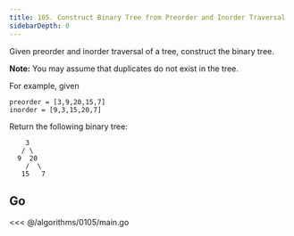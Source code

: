 ```yaml
---
title: 105. Construct Binary Tree from Preorder and Inorder Traversal
sidebarDepth: 0
---
```


Given preorder and inorder traversal of a tree, construct the binary tree.

**Note:**
You may assume that duplicates do not exist in the tree.

For example, given

```
preorder = [3,9,20,15,7]
inorder = [9,3,15,20,7]
```

Return the following binary tree:

```
    3
   / \
  9  20
    /  \
   15   7
```

## Go

<<< @/algorithms/0105/main.go

